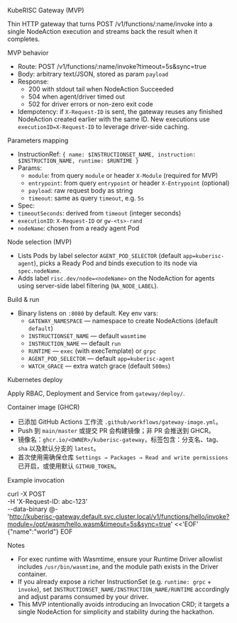 KubeRISC Gateway (MVP)

Thin HTTP gateway that turns POST /v1/functions/:name/invoke into a single NodeAction execution and streams back the result when it completes.

MVP behavior

- Route: POST /v1/functions/:name/invoke?timeout=5s&sync=true
- Body: arbitrary text/JSON, stored as param `payload`
- Response:
  - 200 with stdout tail when NodeAction Succeeded
  - 504 when agent/driver timed out
  - 502 for driver errors or non-zero exit code
- Idempotency: if `X-Request-ID` is sent, the gateway reuses any finished NodeAction created earlier with the same ID. New executions use `executionID=X-Request-ID` to leverage driver-side caching.

Parameters mapping

- InstructionRef: `{ name: $INSTRUCTIONSET_NAME, instruction: $INSTRUCTION_NAME, runtime: $RUNTIME }`
- Params:
  - `module`: from query `module` or header `X-Module` (required for MVP)
  - `entrypoint`: from query `entrypoint` or header `X-Entrypoint` (optional)
  - `payload`: raw request body as string
  - `timeout`: same as query `timeout`, e.g. `5s`
 - Spec:
  - `timeoutSeconds`: derived from `timeout` (integer seconds)
  - `executionID`: `X-Request-ID` or `gw-<ts>-rand`
  - `nodeName`: chosen from a ready agent Pod

Node selection (MVP)

- Lists Pods by label selector `AGENT_POD_SELECTOR` (default `app=kuberisc-agent`), picks a Ready Pod and binds execution to its node via `spec.nodeName`.
- Adds label `risc.dev/node=<nodeName>` on the NodeAction for agents using server-side label filtering (`NA_NODE_LABEL`).

Build & run

- Binary listens on `:8080` by default. Key env vars:
  - `GATEWAY_NAMESPACE` — namespace to create NodeActions (default `default`)
  - `INSTRUCTIONSET_NAME` — default `wasmtime`
  - `INSTRUCTION_NAME` — default `run`
  - `RUNTIME` — `exec` (with execTemplate) or `grpc`
  - `AGENT_POD_SELECTOR` — default `app=kuberisc-agent`
  - `WATCH_GRACE` — extra watch grace (default `500ms`)

Kubernetes deploy

Apply RBAC, Deployment and Service from `gateway/deploy/`.

Container image (GHCR)

- 已添加 GitHub Actions 工作流 `.github/workflows/gateway-image.yml`。
- Push 到 `main/master` 或提交 PR 会构建镜像；非 PR 会推送到 GHCR。
- 镜像名：`ghcr.io/<OWNER>/kuberisc-gateway`，标签包含：分支名、tag、`sha` 以及默认分支的 `latest`。
- 首次使用需确保仓库 `Settings → Packages → Read and write permissions` 已开启，或使用默认 `GITHUB_TOKEN`。

Example invocation

curl -X POST \
  -H 'X-Request-ID: abc-123' \
  --data-binary @- \
  'http://kuberisc-gateway.default.svc.cluster.local/v1/functions/hello/invoke?module=/opt/wasm/hello.wasm&timeout=5s&sync=true' <<'EOF'
{"name":"world"}
EOF

Notes

- For exec runtime with Wasmtime, ensure your Runtime Driver allowlist includes `/usr/bin/wasmtime`, and the module path exists in the Driver container.
- If you already expose a richer InstructionSet (e.g. `runtime: grpc` + `invoke`), set `INSTRUCTIONSET_NAME/INSTRUCTION_NAME/RUNTIME` accordingly and adjust params consumed by your driver.
- This MVP intentionally avoids introducing an Invocation CRD; it targets a single NodeAction for simplicity and stability during the hackathon.

